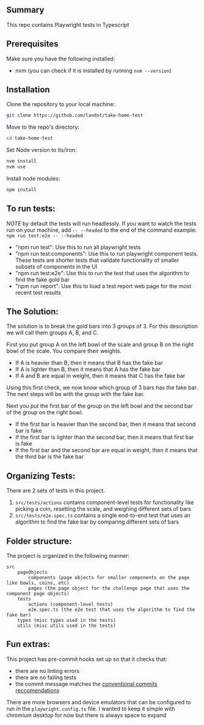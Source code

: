 ## Summary

This repo contains Playwright tests in Typescript 

## Prerequisites

Make sure you have the following installed:
- nvm (you can check if it is installed by running `nvm --version`)

## Installation

Clone the repository to your local machine:
```bash
git clone https://github.com/landot/take-home-test
```
Move to the repo's directory:
```bash
cd take-home-test
```

Set Node version to lts/iron:
```bash
nvm install 
nvm use
```

Install node modules:
```bash
npm install
```


## To run tests:

*NOTE* by default the tests will run headlessly. If you want to watch the tests run on your machine, add `-- --headed` to the end of the command
example: `npm run test:e2e -- --headed`

- "npm run test": Use this to run all playwright tests
- "npm run test:components": Use this to run playwright component tests. These tests are shorter tests that validate functionality of smaller subsets of components in the UI
- "npm run test:e2e": Use this to run the test that uses the algorithm to find the fake gold bar
- "npm run report": Use this to load a test report web page for the most recent test results

## The Solution:
The solution is to break the gold bars into 3 groups of 3. For this description we will call them groups A, B, and C.

First you put group A on the left bowl of the scale and group B on the right bowl of the scale. You compare their weights. 
- If A is heavier than B, then it means that B has the fake bar
- If A is lighter than B, then it means that A has the fake bar
- If A and B are equal in weight, then it means that C has the fake bar

Using this first check, we now know which group of 3 bars has the fake bar.
The next steps will be with the group with the fake bar.

Next you put the first bar of the group on the left bowl and the second bar of the group on the right bowl.
- If the first bar is heavier than the second bar, then it means that second bar is fake
- If the first bar is lighter than the second bar, then it means that first bar is fake
- If the first bar and the second bar are equal in weight, then it means that the third bar is the fake bar


## Organizing Tests:
There are 2 sets of tests in this project.

1. `src/tests/actions` contains component-level tests for functionality like picking a coin, resetting the scale, and weighing different sets of bars
2. `src/tests/e2e.spec.ts` contains a single end-to-end test that uses an algorithm to find the fake bar by comparing different sets of bars

## Folder structure:
The project is organized in the following manner:
```
src
    pageObjects
        components (page objects for smaller components on the page like bowls, coins, etc)
        pages (the page object for the challenge page that uses the component page objects)
    tests
        actions (component-level tests)
        e2e.spec.ts (the e2e test that uses the algorithm to find the fake bar)
    types (misc types used in the tests)
    utils (misc utils used in the tests)
```

## Fun extras:
This project has pre-commit hooks set up so that it checks that:
- there are no linting errors
- there are no failing tests
- the commit message matches the [conventional commits reccomendations](https://www.conventionalcommits.org/en/v1.0.0/) 

There are more browsers and device emulators that can be configured to run in the `playwright.config.ts` file. I wanted to keep it simple with chromium desktop for now but there is always space to expand